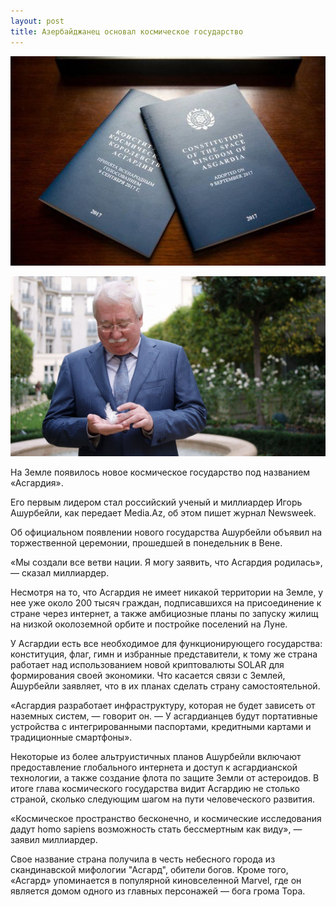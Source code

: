 ```yaml
---
layout: post
title: Азербайджанец основал космическое государство
---
```

![](/img/uploads/22.jpg)

![](/img/uploads/11.jpg)

На Земле появилось новое космическое государство под названием «Асгардия». 

Его первым лидером стал российский ученый и миллиардер Игорь Ашурбейли, как передает Media.Az, об этом пишет журнал Newsweek.

Об официальном появлении нового государства Ашурбейли объявил на торжественной церемонии, прошедшей в понедельник в Вене. 

«Мы создали все ветви нации. Я могу заявить, что Асгардия родилась», — сказал миллиардер.

Несмотря на то, что Асгардия не имеет никакой территории на Земле, у нее уже около 200 тысяч граждан, подписавшихся на присоединение к стране через интернет, а также амбициозные планы по запуску жилищ на низкой околоземной орбите и постройке поселений на Луне.

У Асгардии есть все необходимое для функционирующего государства: конституция, флаг, гимн и избранные представители, к тому же страна работает над использованием новой криптовалюты SOLAR для формирования своей экономики. Что касается связи с Землей, Ашурбейли заявляет, что в их планах сделать страну самостоятельной.

«Асгардия разработает инфраструктуру, которая не будет зависеть от наземных систем, — говорит он. — У асгардианцев будут портативные устройства с интегрированными паспортами, кредитными картами и традиционные смартфоны».

Некоторые из более альтруистичных планов Ашурбейли включают предоставление глобального интернета и доступ к асгардианской технологии, а также создание флота по защите Земли от астероидов. В итоге глава космического государства видит Асгардию не столько страной, сколько следующим шагом на пути человеческого развития. 

«Космическое пространство бесконечно, и космические исследования дадут homo sapiens возможность стать бессмертным как виду», — заявил миллиардер.

Свое название страна получила в честь небесного города из скандинавской мифологии "Асгард", обители богов. Кроме того, «Асгард» упоминается в популярной киновселенной Marvel, где он является домом одного из главных персонажей — бога грома Тора.
